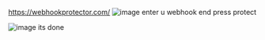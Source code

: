 https://webhookprotector.com/
![image](https://github.com/user-attachments/assets/d20e46ce-a37a-4a67-8e20-bfe07dc63bbf)
enter u webhook end press protect 



![image](https://github.com/user-attachments/assets/bab13424-9f19-4c53-8400-09f99b2c58aa)
its done
